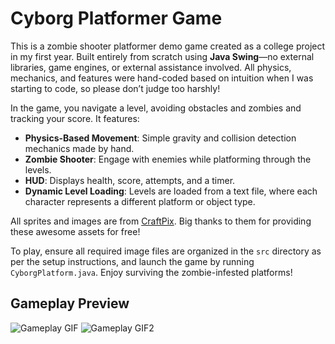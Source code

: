 # Cyborg Platformer Game

This is a zombie shooter platformer demo game created as a college project in my first year. Built entirely from scratch using **Java Swing**—no external libraries, game engines, or external assistance involved. All physics, mechanics, and features were hand-coded based on intuition when I was starting to code, so please don’t judge too harshly!

In the game, you navigate a level, avoiding obstacles and zombies and tracking your score. It features:

- **Physics-Based Movement**: Simple gravity and collision detection mechanics made by hand.
- **Zombie Shooter**: Engage with enemies while platforming through the levels.
- **HUD**: Displays health, score, attempts, and a timer.
- **Dynamic Level Loading**: Levels are loaded from a text file, where each character represents a different platform or object type.

All sprites and images are from [CraftPix](https://craftpix.net/freebies/). Big thanks to them for providing these awesome assets for free!

To play, ensure all required image files are organized in the `src` directory as per the setup instructions, and launch the game by running `CyborgPlatform.java`. Enjoy surviving the zombie-infested platforms!

## Gameplay Preview

![Gameplay GIF](gifs/StartGif.gif)
![Gameplay GIF2](gifs/EnemyExampleGif.gif)
